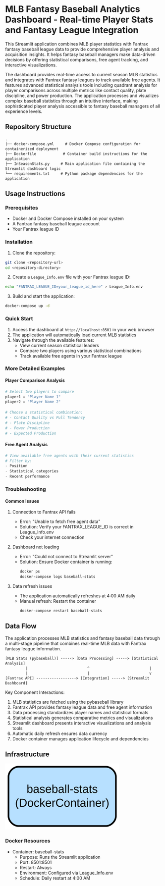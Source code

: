 # MLB Fantasy Baseball Analytics Dashboard - Real-time Player Stats and Fantasy League Integration

This Streamlit application combines MLB player statistics with Fantrax fantasy baseball league data to provide comprehensive player analysis and acquisition insights. It helps fantasy baseball managers make data-driven decisions by offering statistical comparisons, free agent tracking, and interactive visualizations.

The dashboard provides real-time access to current season MLB statistics and integrates with Fantrax fantasy leagues to track available free agents. It features advanced statistical analysis tools including quadrant analysis for player comparisons across multiple metrics like contact quality, plate discipline, and power production. The application processes and visualizes complex baseball statistics through an intuitive interface, making sophisticated player analysis accessible to fantasy baseball managers of all experience levels.

## Repository Structure
```
.
├── docker-compose.yml     # Docker Compose configuration for containerized deployment
├── Dockerfile            # Container build instructions for the application
├── InSeasonStats.py     # Main application file containing the Streamlit dashboard logic
└── requirements.txt     # Python package dependencies for the application
```

## Usage Instructions
### Prerequisites
- Docker and Docker Compose installed on your system
- A Fantrax fantasy baseball league account
- Your Fantrax league ID

### Installation
1. Clone the repository:
```bash
git clone <repository-url>
cd <repository-directory>
```

2. Create a `League_Info.env` file with your Fantrax league ID:
```bash
echo "FANTRAX_LEAGUE_ID=your_league_id_here" > League_Info.env
```

3. Build and start the application:
```bash
docker-compose up -d
```

### Quick Start
1. Access the dashboard at `http://localhost:8501` in your web browser
2. The application will automatically load current MLB statistics
3. Navigate through the available features:
   - View current season statistical leaders
   - Compare two players using various statistical combinations
   - Track available free agents in your Fantrax league

### More Detailed Examples
#### Player Comparison Analysis
```python
# Select two players to compare
player1 = "Player Name 1"
player2 = "Player Name 2"

# Choose a statistical combination:
# - Contact Quality vs Pull Tendency
# - Plate Discipline
# - Power Production
# - Expected Production
```

#### Free Agent Analysis
```python
# View available free agents with their current statistics
# Filter by:
- Position
- Statistical categories
- Recent performance
```

### Troubleshooting
#### Common Issues
1. Connection to Fantrax API fails
   - Error: "Unable to fetch free agent data"
   - Solution: Verify your FANTRAX_LEAGUE_ID is correct in League_Info.env
   - Check your internet connection

2. Dashboard not loading
   - Error: "Could not connect to Streamlit server"
   - Solution: Ensure Docker container is running:
     ```bash
     docker ps
     docker-compose logs baseball-stats
     ```

3. Data refresh issues
   - The application automatically refreshes at 4:00 AM daily
   - Manual refresh: Restart the container
     ```bash
     docker-compose restart baseball-stats
     ```

## Data Flow
The application processes MLB statistics and fantasy baseball data through a multi-stage pipeline that combines real-time MLB data with Fantrax fantasy league information.

```ascii
[MLB Stats (pybaseball)] -----> [Data Processing] -----> [Statistical Analysis]
         |                           ^                           |
         |                           |                           v
[Fantrax API] ------------------> [Integration] -----> [Streamlit Dashboard]
```

Key Component Interactions:
1. MLB statistics are fetched using the pybaseball library
2. Fantrax API provides fantasy league data and free agent information
3. Data processing standardizes player names and statistical formats
4. Statistical analysis generates comparative metrics and visualizations
5. Streamlit dashboard presents interactive visualizations and analysis tools
6. Automatic daily refresh ensures data currency
7. Docker container manages application lifecycle and dependencies

## Infrastructure

![Infrastructure diagram](./docs/infra.svg)
### Docker Resources
- Container: baseball-stats
  - Purpose: Runs the Streamlit application
  - Port: 8501:8501
  - Restart: Always
  - Environment: Configured via League_Info.env
  - Schedule: Daily restart at 4:00 AM

